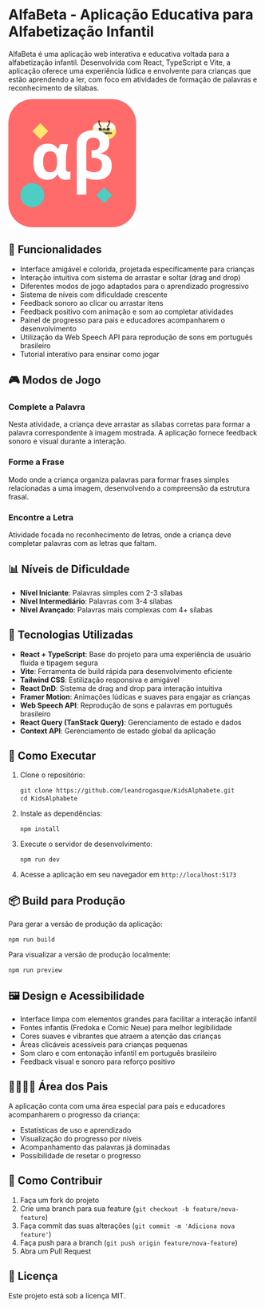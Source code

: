 # AlfaBeta - Aplicação Educativa para Alfabetização Infantil

AlfaBeta é uma aplicação web interativa e educativa voltada para a alfabetização infantil. Desenvolvida com React, TypeScript e Vite, a aplicação oferece uma experiência lúdica e envolvente para crianças que estão aprendendo a ler, com foco em atividades de formação de palavras e reconhecimento de sílabas.

![Logo AlfaBeta](./public/logo.svg)

## 🎯 Funcionalidades

- Interface amigável e colorida, projetada especificamente para crianças
- Interação intuitiva com sistema de arrastar e soltar (drag and drop)
- Diferentes modos de jogo adaptados para o aprendizado progressivo
- Sistema de níveis com dificuldade crescente
- Feedback sonoro ao clicar ou arrastar itens
- Feedback positivo com animação e som ao completar atividades
- Painel de progresso para pais e educadores acompanharem o desenvolvimento
- Utilização da Web Speech API para reprodução de sons em português brasileiro
- Tutorial interativo para ensinar como jogar

## 🎮 Modos de Jogo

### Complete a Palavra
Nesta atividade, a criança deve arrastar as sílabas corretas para formar a palavra correspondente à imagem mostrada. A aplicação fornece feedback sonoro e visual durante a interação.

### Forme a Frase
Modo onde a criança organiza palavras para formar frases simples relacionadas a uma imagem, desenvolvendo a compreensão da estrutura frasal.

### Encontre a Letra
Atividade focada no reconhecimento de letras, onde a criança deve completar palavras com as letras que faltam.

## 📊 Níveis de Dificuldade

- **Nível Iniciante**: Palavras simples com 2-3 sílabas
- **Nível Intermediário**: Palavras com 3-4 sílabas
- **Nível Avançado**: Palavras mais complexas com 4+ sílabas

## 🧱 Tecnologias Utilizadas

- **React + TypeScript**: Base do projeto para uma experiência de usuário fluida e tipagem segura
- **Vite**: Ferramenta de build rápida para desenvolvimento eficiente
- **Tailwind CSS**: Estilização responsiva e amigável
- **React DnD**: Sistema de drag and drop para interação intuitiva
- **Framer Motion**: Animações lúdicas e suaves para engajar as crianças
- **Web Speech API**: Reprodução de sons e palavras em português brasileiro
- **React Query (TanStack Query)**: Gerenciamento de estado e dados
- **Context API**: Gerenciamento de estado global da aplicação

## 🚀 Como Executar

1. Clone o repositório:
   ```
   git clone https://github.com/leandrogasque/KidsAlphabete.git
   cd KidsAlphabete
   ```

2. Instale as dependências:
   ```
   npm install
   ```

3. Execute o servidor de desenvolvimento:
   ```
   npm run dev
   ```

4. Acesse a aplicação em seu navegador em `http://localhost:5173`

## 📦 Build para Produção

Para gerar a versão de produção da aplicação:

```
npm run build
```

Para visualizar a versão de produção localmente:

```
npm run preview
```

## 🖼️ Design e Acessibilidade

- Interface limpa com elementos grandes para facilitar a interação infantil
- Fontes infantis (Fredoka e Comic Neue) para melhor legibilidade
- Cores suaves e vibrantes que atraem a atenção das crianças
- Áreas clicáveis acessíveis para crianças pequenas
- Som claro e com entonação infantil em português brasileiro
- Feedback visual e sonoro para reforço positivo

## 👨‍👩‍👧‍👦 Área dos Pais

A aplicação conta com uma área especial para pais e educadores acompanharem o progresso da criança:

- Estatísticas de uso e aprendizado
- Visualização do progresso por níveis
- Acompanhamento das palavras já dominadas
- Possibilidade de resetar o progresso

## 🤝 Como Contribuir

1. Faça um fork do projeto
2. Crie uma branch para sua feature (`git checkout -b feature/nova-feature`)
3. Faça commit das suas alterações (`git commit -m 'Adiciona nova feature'`)
4. Faça push para a branch (`git push origin feature/nova-feature`)
5. Abra um Pull Request

## 📝 Licença

Este projeto está sob a licença MIT.